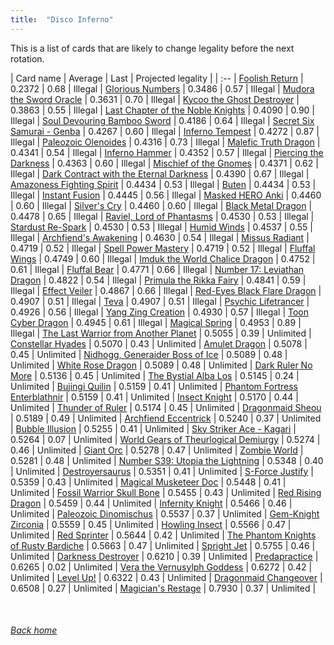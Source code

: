 ```yaml
---
title:  "Disco Inferno"
---
```


This is a list of cards that are likely to change legality before the next rotation.

| Card name | Average | Last | Projected legality |
| :-- |
[Foolish Return](https://db.ygoprodeck.com/card/?search=Foolish%20Return) | 0.2372 | 0.68 | Illegal |
[Glorious Numbers](https://db.ygoprodeck.com/card/?search=Glorious%20Numbers) | 0.3486 | 0.57 | Illegal |
[Mudora the Sword Oracle](https://db.ygoprodeck.com/card/?search=Mudora%20the%20Sword%20Oracle) | 0.3631 | 0.70 | Illegal |
[Kycoo the Ghost Destroyer](https://db.ygoprodeck.com/card/?search=Kycoo%20the%20Ghost%20Destroyer) | 0.3863 | 0.55 | Illegal |
[Last Chapter of the Noble Knights](https://db.ygoprodeck.com/card/?search=Last%20Chapter%20of%20the%20Noble%20Knights) | 0.4090 | 0.90 | Illegal |
[Soul Devouring Bamboo Sword](https://db.ygoprodeck.com/card/?search=Soul%20Devouring%20Bamboo%20Sword) | 0.4186 | 0.64 | Illegal |
[Secret Six Samurai - Genba](https://db.ygoprodeck.com/card/?search=Secret%20Six%20Samurai%20-%20Genba) | 0.4267 | 0.60 | Illegal |
[Inferno Tempest](https://db.ygoprodeck.com/card/?search=Inferno%20Tempest) | 0.4272 | 0.87 | Illegal |
[Paleozoic Olenoides](https://db.ygoprodeck.com/card/?search=Paleozoic%20Olenoides) | 0.4316 | 0.73 | Illegal |
[Malefic Truth Dragon](https://db.ygoprodeck.com/card/?search=Malefic%20Truth%20Dragon) | 0.4341 | 0.54 | Illegal |
[Inferno Hammer](https://db.ygoprodeck.com/card/?search=Inferno%20Hammer) | 0.4352 | 0.57 | Illegal |
[Piercing the Darkness](https://db.ygoprodeck.com/card/?search=Piercing%20the%20Darkness) | 0.4363 | 0.60 | Illegal |
[Mischief of the Gnomes](https://db.ygoprodeck.com/card/?search=Mischief%20of%20the%20Gnomes) | 0.4371 | 0.62 | Illegal |
[Dark Contract with the Eternal Darkness](https://db.ygoprodeck.com/card/?search=Dark%20Contract%20with%20the%20Eternal%20Darkness) | 0.4390 | 0.67 | Illegal |
[Amazoness Fighting Spirit](https://db.ygoprodeck.com/card/?search=Amazoness%20Fighting%20Spirit) | 0.4434 | 0.53 | Illegal |
[Buten](https://db.ygoprodeck.com/card/?search=Buten) | 0.4434 | 0.53 | Illegal |
[Instant Fusion](https://db.ygoprodeck.com/card/?search=Instant%20Fusion) | 0.4445 | 0.56 | Illegal |
[Masked HERO Anki](https://db.ygoprodeck.com/card/?search=Masked%20HERO%20Anki) | 0.4460 | 0.60 | Illegal |
[Silver's Cry](https://db.ygoprodeck.com/card/?search=Silver's%20Cry) | 0.4460 | 0.60 | Illegal |
[Black Metal Dragon](https://db.ygoprodeck.com/card/?search=Black%20Metal%20Dragon) | 0.4478 | 0.65 | Illegal |
[Raviel, Lord of Phantasms](https://db.ygoprodeck.com/card/?search=Raviel,%20Lord%20of%20Phantasms) | 0.4530 | 0.53 | Illegal |
[Stardust Re-Spark](https://db.ygoprodeck.com/card/?search=Stardust%20Re-Spark) | 0.4530 | 0.53 | Illegal |
[Humid Winds](https://db.ygoprodeck.com/card/?search=Humid%20Winds) | 0.4537 | 0.55 | Illegal |
[Archfiend's Awakening](https://db.ygoprodeck.com/card/?search=Archfiend's%20Awakening) | 0.4630 | 0.54 | Illegal |
[Missus Radiant](https://db.ygoprodeck.com/card/?search=Missus%20Radiant) | 0.4719 | 0.52 | Illegal |
[Spell Power Mastery](https://db.ygoprodeck.com/card/?search=Spell%20Power%20Mastery) | 0.4719 | 0.52 | Illegal |
[Fluffal Wings](https://db.ygoprodeck.com/card/?search=Fluffal%20Wings) | 0.4749 | 0.60 | Illegal |
[Imduk the World Chalice Dragon](https://db.ygoprodeck.com/card/?search=Imduk%20the%20World%20Chalice%20Dragon) | 0.4752 | 0.61 | Illegal |
[Fluffal Bear](https://db.ygoprodeck.com/card/?search=Fluffal%20Bear) | 0.4771 | 0.66 | Illegal |
[Number 17: Leviathan Dragon](https://db.ygoprodeck.com/card/?search=Number%2017:%20Leviathan%20Dragon) | 0.4822 | 0.54 | Illegal |
[Primula the Rikka Fairy](https://db.ygoprodeck.com/card/?search=Primula%20the%20Rikka%20Fairy) | 0.4841 | 0.59 | Illegal |
[Effect Veiler](https://db.ygoprodeck.com/card/?search=Effect%20Veiler) | 0.4867 | 0.66 | Illegal |
[Red-Eyes Black Flare Dragon](https://db.ygoprodeck.com/card/?search=Red-Eyes%20Black%20Flare%20Dragon) | 0.4907 | 0.51 | Illegal |
[Teva](https://db.ygoprodeck.com/card/?search=Teva) | 0.4907 | 0.51 | Illegal |
[Psychic Lifetrancer](https://db.ygoprodeck.com/card/?search=Psychic%20Lifetrancer) | 0.4926 | 0.56 | Illegal |
[Yang Zing Creation](https://db.ygoprodeck.com/card/?search=Yang%20Zing%20Creation) | 0.4930 | 0.57 | Illegal |
[Toon Cyber Dragon](https://db.ygoprodeck.com/card/?search=Toon%20Cyber%20Dragon) | 0.4945 | 0.61 | Illegal |
[Magical Spring](https://db.ygoprodeck.com/card/?search=Magical%20Spring) | 0.4953 | 0.89 | Illegal |
[The Last Warrior from Another Planet](https://db.ygoprodeck.com/card/?search=The%20Last%20Warrior%20from%20Another%20Planet) | 0.5055 | 0.39 | Unlimited |
[Constellar Hyades](https://db.ygoprodeck.com/card/?search=Constellar%20Hyades) | 0.5070 | 0.43 | Unlimited |
[Amulet Dragon](https://db.ygoprodeck.com/card/?search=Amulet%20Dragon) | 0.5078 | 0.45 | Unlimited |
[Nidhogg, Generaider Boss of Ice](https://db.ygoprodeck.com/card/?search=Nidhogg,%20Generaider%20Boss%20of%20Ice) | 0.5089 | 0.48 | Unlimited |
[White Rose Dragon](https://db.ygoprodeck.com/card/?search=White%20Rose%20Dragon) | 0.5089 | 0.48 | Unlimited |
[Dark Ruler No More](https://db.ygoprodeck.com/card/?search=Dark%20Ruler%20No%20More) | 0.5136 | 0.45 | Unlimited |
[The Bystial Alba Los](https://db.ygoprodeck.com/card/?search=The%20Bystial%20Alba%20Los) | 0.5145 | 0.24 | Unlimited |
[Bujingi Quilin](https://db.ygoprodeck.com/card/?search=Bujingi%20Quilin) | 0.5159 | 0.41 | Unlimited |
[Phantom Fortress Enterblathnir](https://db.ygoprodeck.com/card/?search=Phantom%20Fortress%20Enterblathnir) | 0.5159 | 0.41 | Unlimited |
[Insect Knight](https://db.ygoprodeck.com/card/?search=Insect%20Knight) | 0.5170 | 0.44 | Unlimited |
[Thunder of Ruler](https://db.ygoprodeck.com/card/?search=Thunder%20of%20Ruler) | 0.5174 | 0.45 | Unlimited |
[Dragonmaid Sheou](https://db.ygoprodeck.com/card/?search=Dragonmaid%20Sheou) | 0.5189 | 0.49 | Unlimited |
[Archfiend Eccentrick](https://db.ygoprodeck.com/card/?search=Archfiend%20Eccentrick) | 0.5240 | 0.37 | Unlimited |
[Bubble Illusion](https://db.ygoprodeck.com/card/?search=Bubble%20Illusion) | 0.5255 | 0.41 | Unlimited |
[Sky Striker Ace - Kagari](https://db.ygoprodeck.com/card/?search=Sky%20Striker%20Ace%20-%20Kagari) | 0.5264 | 0.07 | Unlimited |
[World Gears of Theurlogical Demiurgy](https://db.ygoprodeck.com/card/?search=World%20Gears%20of%20Theurlogical%20Demiurgy) | 0.5274 | 0.46 | Unlimited |
[Giant Orc](https://db.ygoprodeck.com/card/?search=Giant%20Orc) | 0.5278 | 0.47 | Unlimited |
[Zombie World](https://db.ygoprodeck.com/card/?search=Zombie%20World) | 0.5281 | 0.48 | Unlimited |
[Number S39: Utopia the Lightning](https://db.ygoprodeck.com/card/?search=Number%20S39:%20Utopia%20the%20Lightning) | 0.5348 | 0.40 | Unlimited |
[Destroyersaurus](https://db.ygoprodeck.com/card/?search=Destroyersaurus) | 0.5351 | 0.41 | Unlimited |
[S-Force Justify](https://db.ygoprodeck.com/card/?search=S-Force%20Justify) | 0.5359 | 0.43 | Unlimited |
[Magical Musketeer Doc](https://db.ygoprodeck.com/card/?search=Magical%20Musketeer%20Doc) | 0.5448 | 0.41 | Unlimited |
[Fossil Warrior Skull Bone](https://db.ygoprodeck.com/card/?search=Fossil%20Warrior%20Skull%20Bone) | 0.5455 | 0.43 | Unlimited |
[Red Rising Dragon](https://db.ygoprodeck.com/card/?search=Red%20Rising%20Dragon) | 0.5459 | 0.44 | Unlimited |
[Infernity Knight](https://db.ygoprodeck.com/card/?search=Infernity%20Knight) | 0.5466 | 0.46 | Unlimited |
[Paleozoic Dinomischus](https://db.ygoprodeck.com/card/?search=Paleozoic%20Dinomischus) | 0.5537 | 0.37 | Unlimited |
[Gem-Knight Zirconia](https://db.ygoprodeck.com/card/?search=Gem-Knight%20Zirconia) | 0.5559 | 0.45 | Unlimited |
[Howling Insect](https://db.ygoprodeck.com/card/?search=Howling%20Insect) | 0.5566 | 0.47 | Unlimited |
[Red Sprinter](https://db.ygoprodeck.com/card/?search=Red%20Sprinter) | 0.5644 | 0.42 | Unlimited |
[The Phantom Knights of Rusty Bardiche](https://db.ygoprodeck.com/card/?search=The%20Phantom%20Knights%20of%20Rusty%20Bardiche) | 0.5663 | 0.47 | Unlimited |
[Spright Jet](https://db.ygoprodeck.com/card/?search=Spright%20Jet) | 0.5755 | 0.46 | Unlimited |
[Darkness Destroyer](https://db.ygoprodeck.com/card/?search=Darkness%20Destroyer) | 0.6210 | 0.39 | Unlimited |
[Predapractice](https://db.ygoprodeck.com/card/?search=Predapractice) | 0.6265 | 0.02 | Unlimited |
[Vera the Vernusylph Goddess](https://db.ygoprodeck.com/card/?search=Vera%20the%20Vernusylph%20Goddess) | 0.6272 | 0.42 | Unlimited |
[Level Up!](https://db.ygoprodeck.com/card/?search=Level%20Up!) | 0.6322 | 0.43 | Unlimited |
[Dragonmaid Changeover](https://db.ygoprodeck.com/card/?search=Dragonmaid%20Changeover) | 0.6508 | 0.27 | Unlimited |
[Magician's Restage](https://db.ygoprodeck.com/card/?search=Magician's%20Restage) | 0.7930 | 0.37 | Unlimited |

<br>

###### [Back home](index)